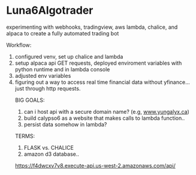 # Luna6Algotrader

<p> experimenting with webhooks, tradingview, aws lambda, chalice, and alpaca to create a fully automated trading bot </p>

Workflow:
<ol> 
  <li> configured venv, set up chalice and lambda </li>
  <li> setup alpaca api GET requests, deployed enviroment variables with python runtime and in lambda console </li>
  <li> adjusted env variables </li>
  <li> figuring out a way to access real time financial data without yfinance... just through http requests. </li>

BIG GOALS: 
1. can i host api with a secure domain name? (e.g, www.yungalyx.ca)
2. build calypso6 as a website that makes calls to lambda function.. 
3. persist data somehow in lambda? 

TERMS: 
1. FLASK vs. CHALICE
2. amazon d3 database.. 

https://f4dwcxv7v8.execute-api.us-west-2.amazonaws.com/api/
